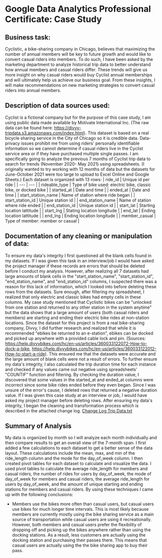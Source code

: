 # Google Data Analytics Professional Certificate: Case Study

## Business task:
Cyclistic, a bike-sharing company in Chicago, believes that maximizing the number of annual members will be key to future growth and would like to convert casual riders into members. To do such, I have been asked by the marketing department to analyze historical trip data to better understand how annual members and casual riders differ. These trends will give us more insight on why casual riders would buy Cyclist annual memberships and will ultimately help us achieve our business goal. From these insights, I will make recommendations on new marketing strategies to convert casual riders into annual members.

## Description of data sources used:
Cyclist is a fictional company but for the purpose of this case study, I am using public data made available by Motivate International Inc. (The raw data can be found here: https://divvy-tripdata.s3.amazonaws.com/index.html). This dataset is based on a real bicycle sharing service in the City of Chicago so it is credible data. Data-privacy issues prohibit me from using riders' personally identifiable information so we cannot determine if casual riders live in the Cyclist service area or if they have purchased multiple single passes.
I am specifically going to analyze the previous 7 months of Cyclist trip data to search for trends (November 2020- May 2021) using spreadsheets. (I originally wanted to try working with 12 months of data but the datasets for June-October 2021 were too large to upload to Excel Online and Google Sheets.) Each dataset is organized with 13 rows:
| ride_id | Unique id per ride |
| --- | --- |
| rideable_type | Type of bike used: electric bike, classic bike, or docked bike |
| started_at | Date and time |
| ended_at | Date and time |
| start_station_name | Name of station where ride began |
| start_station_id | Unique station id |
| end_station_name | Name of station where ride ended |
| end_station_id | Unique station id |
| start_lat | Starting location lattitude |
| start_lng | Stating location longitude |
| end_lat | Ending location lattitude |
| end_lng | Ending location longitude |
| member_casual | Type of member: member or casual |

## Documentation of any cleaning or manipulation of data:
To ensure my data's integrity I first questioned all the blank cells found in my datasets. If I was given this task in an interview/job I would have asked the project manager if these records are errors that should be deleted before I conduct my analysis. However, after realizing all 7 datasets had large amounts of blank cells in the "start_station_name", "start_station_id", "end_station_name", and "end_station_id" columns, I suspected there was a reason for this lack of information, which I looked into before deleting these rows from the datasets. Sure enough, after filtering my spreadsheet, I realized that only electric and classic bikes had empty cells in these columns. My case study mentioned that Cyclistic bikes can be "unlocked from one station and returned to any other station in the system anytime" but the data shows that a large amount of users (both casual riders and members) are starting and ending their electric bike rides at non-station locations. Since the dataset for this project is from a real bike-sharing company, Divvy, I did further research and realized that while it is recommended "ebikes be returned to an e-station", ebikes can be docked and picked up anywhere with a provided cable lock and pin. (Sources: https://help.divvybikes.com/hc/en-us/articles/360033122072-How-to-dock-a-bike, https://help.divvybikes.com/hc/en-us/articles/360033122012-How-to-start-a-ride). This ensured me that the datasets were accurate and the large amount of blank cells were not a result of errors. To further ensure my data's integrity, I also calculated the trip duration time for each instance and checked if any values came out negative using spreadsheets' "COUNTIF" function and filtering. By checking the duration value, I discovered that some values in the started_at and ended_at columns were incorrect since some bike rides ended before they even began. Since I was unsure of the error's cause, I deleted rows that returned a negative duration value. If I was given this case study at an interview or job, I would have asked my project manager before deleting rows. After ensuring my data's integrity, I began the cleaning and transformation process which is described in the attached change log.
[Change Log Trip Data.txt](https://github.com/yerlineUCI/Case-Study/files/7681086/Change.Log.Trip.Data.txt)

## Summary of Analysis
My data is organized by month so I will analyze each month individually and then compare results to get an overall view of the 7-month span. I first added a few calculations to each dataset to get a better sense of the data layout. These calculations include the mean, max, and min of the ride_length column and the mode for the day_of_week column. I then created pivot tables for each dataset to calculate and visualize the data. I used pivot tables to calculate the average ride_length for members and casual riders, the number of rides for users by day_of_week, the mode of day_of_week for members and casual riders, the average ride_length for users by day_of_week, and the amount of unique starting and ending stations for members and casual riders. By using these techniques I came up with the following conclusions:

* Members use the bikes more often than casual users, but casual users use bikes for much longer time intervals. This is most likely because members are currently mostly using the bike sharing service as a main source of transportation while casual users are using it recreationally. However, both members and casual users prefer the flexibility of dropping off and picking up the bikes anywhere rather than using the docking stations. As a result, less customers are actually using the docking station and purchasing their passes there. This means that casual users are actually using the the bike sharing app to buy their pass.
